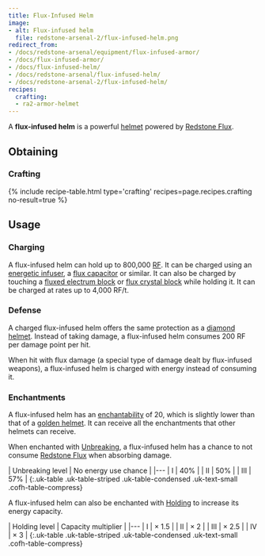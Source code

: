```yaml
---
title: Flux-Infused Helm
image:
- alt: Flux-infused helm
  file: redstone-arsenal-2/flux-infused-helm.png
redirect_from:
- /docs/redstone-arsenal/equipment/flux-infused-armor/
- /docs/flux-infused-armor/
- /docs/flux-infused-helm/
- /docs/redstone-arsenal/flux-infused-helm/
- /docs/redstone-arsenal-2/flux-infused-helm/
recipes:
  crafting:
  - ra2-armor-helmet
---
```


A **flux-infused helm** is a powerful
[helmet](https://minecraft.gamepedia.com/Helmet) powered by [Redstone
Flux](/docs/redstone-flux/).


Obtaining
---------

### Crafting
{% include recipe-table.html type='crafting' recipes=page.recipes.crafting no-result=true %}


Usage
-----

### Charging
A flux-infused helm can hold up to 800,000 [RF](/docs/redstone-flux/). It can be
charged using an [energetic infuser](/docs/1.12/thermal-expansion-5/energetic-infuser/), a [flux
capacitor](/docs/1.12/thermal-expansion-5/flux-capacitor/) or similar. It can also be charged by touching
a [fluxed electrum block](/docs/1.12/redstone-arsenal-2/fluxed-electrum-block/) or [flux crystal
block](/docs/1.12/redstone-arsenal-2/flux-crystal-block) while holding it. It can be charged at rates up
to 4,000 RF/t.

### Defense
A charged flux-infused helm offers the same protection as a [diamond
helmet](https://minecraft.gamepedia.com/Diamond_Helmet). Instead of taking
damage, a flux-infused helm consumes 200 RF per damage point per hit.

When hit with flux damage (a special type of damage dealt by flux-infused
weapons), a flux-infused helm is charged with energy instead of consuming it.

### Enchantments
A flux-infused helm has an
[enchantability](https://minecraft.gamepedia.com/Enchantability) of 20, which is
slightly lower than that of a [golden
helmet](https://minecraft.gamepedia.com/Golden_Helmet). It can receive all the
enchantments that other helmets can receive.

When enchanted with [Unbreaking](https://minecraft.gamepedia.com/Unbreaking), a
flux-infused helm has a chance to not consume [Redstone
Flux](/docs/redstone-flux/) when absorbing damage.

| Unbreaking level | No energy use chance |
|---
| I | 40% |
| II | 50% |
| III | 57% |
{:.uk-table .uk-table-striped .uk-table-condensed .uk-text-small .cofh-table-compress}

A flux-infused helm can also be enchanted with [Holding](/docs/1.12/cofh-core-4/holding/) to
increase its energy capacity.

| Holding level | Capacity multiplier |
|---
| I | × 1.5 |
| II | × 2 |
| III | × 2.5 |
| IV | × 3 |
{:.uk-table .uk-table-striped .uk-table-condensed .uk-text-small .cofh-table-compress}
